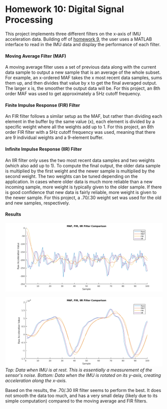 # Homework 10: Digital Signal Processing
This project implements three different filters on the x-axis of IMU acceleration data. Building off of [homework 9](../hw9), the user uses a MATLAB interface to read in the IMU data and display the performance of each filter.

#### Moving Average Filter (MAF)
A moving average filter uses a set of previous data along with the current data sample to output a new sample that is an average of the whole subset. For example, an x-ordered MAF takes the x most recent data samples, sums them up, and then divides that value by x to get the final averaged output. The larger x is, the smoother the output data will be. For this project, an 8th order MAF was used to get approximately a 5Hz cutoff frequency.

#### Finite Impulse Response (FIR) Filter
An FIR filter follows a similar setup as the MAF, but rather than dividing each element in the buffer by the same value (x), each element is divided by a specific weight where all the weights add up to 1. For this project, an 8th order FIR filter with a 5Hz cutoff frequency was used, meaning that there are 9 individual weights and a 9-element buffer.

#### Infinite Impulse Response (IIR) Filter
An IIR filter only uses the two most recent data samples and two weights (which also add up to 1). To compute the final output, the older data sample is multiplied by the first weight and the newer sample is multiplied by the second weight. The two weights can be tuned depending on the application. In cases where older data is much more reliable than a new incoming sample, more weight is typically given to the older sample. If there is good confidence that new data is fairly reliable, more weight is given to the newer sample. For this project, a .70/.30 weight set was used for the old and new samples, respectively.

#### Results
![image](still.png)

![image](shake.png)
*Top: Data when IMU is at rest. This is essentially a measurement of the sensor's noise. Bottom: Data when the IMU is rotated on its y-axis, creating acceleration along the x-axis.*

Based on the results, the .70/.30 IIR filter seems to perform the best. It does not smooth the data too much, and has a very small delay (likely due to its simple computation) compared to the moving average and FIR filters.
